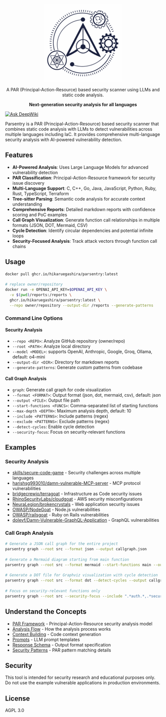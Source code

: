 <div align="center">

  <img width="250" src="./logo.png" alt="Parsentry Logo">

A PAR (Principal-Action-Resource) based security scanner using LLMs and static code analysis.

**Next-generation security analysis for all languages**

</div>

[![Ask DeepWiki](https://deepwiki.com/badge.svg)](https://deepwiki.com/HikaruEgashira/parsentry)

Parsentry is a PAR (Principal-Action-Resource) based security scanner that combines static code analysis with LLMs to detect vulnerabilities across multiple languages including IaC. It provides comprehensive multi-language security analysis with AI-powered vulnerability detection.

## Features

- **AI-Powered Analysis**: Uses Large Language Models for advanced vulnerability detection
- **PAR Classification**: Principal-Action-Resource framework for security issue discovery
- **Multi-Language Support**: C, C++, Go, Java, JavaScript, Python, Ruby, Rust, TypeScript, Terraform
- **Tree-sitter Parsing**: Semantic code analysis for accurate context understanding
- **Comprehensive Reports**: Detailed markdown reports with confidence scoring and PoC examples
- **Call Graph Visualization**: Generate function call relationships in multiple formats (JSON, DOT, Mermaid, CSV)
- **Cycle Detection**: Identify circular dependencies and potential infinite loops
- **Security-Focused Analysis**: Track attack vectors through function call chains

## Usage

```bash
docker pull ghcr.io/hikaruegashira/parsentry:latest

# replace owner/repository
docker run -e OPENAI_API_KEY=$OPENAI_API_KEY \
  -v $(pwd)/reports:/reports \
  ghcr.io/hikaruegashira/parsentry:latest \
  --repo owner/repository --output-dir /reports --generate-patterns
```

### Command Line Options

#### Security Analysis
- `--repo <REPO>`: Analyze GitHub repository (owner/repo)
- `--root <PATH>`: Analyze local directory
- `--model <MODEL>`: supports OpenAI, Anthropic, Google, Groq, Ollama, default: o4-mini
- `--output-dir <DIR>`: Directory for markdown reports
- `--generate-patterns`: Generate custom patterns from codebase

#### Call Graph Analysis
- `graph`: Generate call graph for code visualization
- `--format <FORMAT>`: Output format (json, dot, mermaid, csv), default: json
- `--output <FILE>`: Output file path
- `--start-functions <FUNCS>`: Comma-separated list of starting functions
- `--max-depth <DEPTH>`: Maximum analysis depth, default: 10
- `--include <PATTERNS>`: Include patterns (regex)
- `--exclude <PATTERNS>`: Exclude patterns (regex)
- `--detect-cycles`: Enable cycle detection
- `--security-focus`: Focus on security-relevant functions

## Examples

### Security Analysis
- [skills/secure-code-game](docs/reports/skills-secure-code-game/summary.md) - Security challenges across multiple languages
- [harishsg993010/damn-vulnerable-MCP-server](docs/reports/harishsg993010-damn-vulnerable-MCP-server/summary.md) - MCP protocol vulnerabilities
- [bridgecrewio/terragoat](docs/reports/terragoat/summary.md) - Infrastructure as Code security issues
- [RhinoSecurityLabs/cloudgoat](docs/reports/cloudgoat/summary.md) - AWS security misconfigurations
- [NeuraLegion/brokencrystals](docs/reports/NeuraLegion-brokencrystals/summary.md) - Web application security issues
- [OWASP/NodeGoat](docs/reports/NodeGoat/summary.md) - Node.js vulnerabilities
- [OWASP/railsgoat](docs/reports/railsgoat/summary.md) - Ruby on Rails vulnerabilities
- [dolevf/Damn-Vulnerable-GraphQL-Application](docs/reports/Damn-Vulnerable-GraphQL-Application/summary.md) - GraphQL vulnerabilities

### Call Graph Analysis

```bash
# Generate a JSON call graph for the entire project
parsentry graph --root src --format json --output callgraph.json

# Generate a Mermaid diagram starting from main function
parsentry graph --root src --format mermaid --start-functions main --output callgraph.md

# Generate a DOT file for Graphviz visualization with cycle detection
parsentry graph --root src --format dot --detect-cycles --output callgraph.dot

# Focus on security-relevant functions only
parsentry graph --root src --security-focus --include ".*auth.*,.*security.*" --format mermaid
```

## Understand the Concepts

- [PAR Framework](docs/concepts/par_framework.md) - Principal-Action-Resource security analysis model
- [Analysis Flow](docs/concepts/analysis_flow.md) - How the analysis process works
- [Context Building](docs/concepts/context.md) - Code context generation
- [Prompts](docs/concepts/prompts.md) - LLM prompt templates
- [Response Schema](docs/concepts/response_schema.md) - Output format specification
- [Security Patterns](docs/concepts/security_patterns.md) - PAR pattern matching details

## Security

This tool is intended for security research and educational purposes only. Do not use the example vulnerable applications in production environments.

## License

AGPL 3.0
